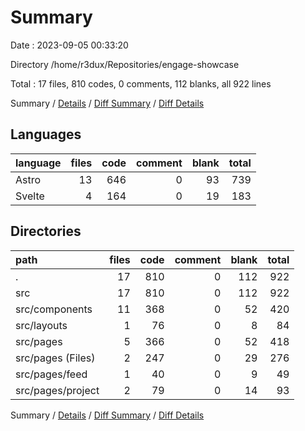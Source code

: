 # Summary

Date : 2023-09-05 00:33:20

Directory /home/r3dux/Repositories/engage-showcase

Total : 17 files,  810 codes, 0 comments, 112 blanks, all 922 lines

Summary / [Details](details.md) / [Diff Summary](diff.md) / [Diff Details](diff-details.md)

## Languages
| language | files | code | comment | blank | total |
| :--- | ---: | ---: | ---: | ---: | ---: |
| Astro | 13 | 646 | 0 | 93 | 739 |
| Svelte | 4 | 164 | 0 | 19 | 183 |

## Directories
| path | files | code | comment | blank | total |
| :--- | ---: | ---: | ---: | ---: | ---: |
| . | 17 | 810 | 0 | 112 | 922 |
| src | 17 | 810 | 0 | 112 | 922 |
| src/components | 11 | 368 | 0 | 52 | 420 |
| src/layouts | 1 | 76 | 0 | 8 | 84 |
| src/pages | 5 | 366 | 0 | 52 | 418 |
| src/pages (Files) | 2 | 247 | 0 | 29 | 276 |
| src/pages/feed | 1 | 40 | 0 | 9 | 49 |
| src/pages/project | 2 | 79 | 0 | 14 | 93 |

Summary / [Details](details.md) / [Diff Summary](diff.md) / [Diff Details](diff-details.md)